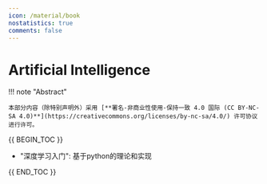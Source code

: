```yaml
---
icon: /material/book
nostatistics: true
comments: false
---
```


# Artificial Intelligence

!!! note "Abstract"

    本部分内容（除特别声明外）采用 [**署名-非商业性使用-保持一致 4.0 国际 (CC BY-NC-SA 4.0)**](https://creativecommons.org/licenses/by-nc-sa/4.0/) 许可协议进行许可。


{{ BEGIN_TOC }}
- "深度学习入门": 基于python的理论和实现

{{ END_TOC }}
